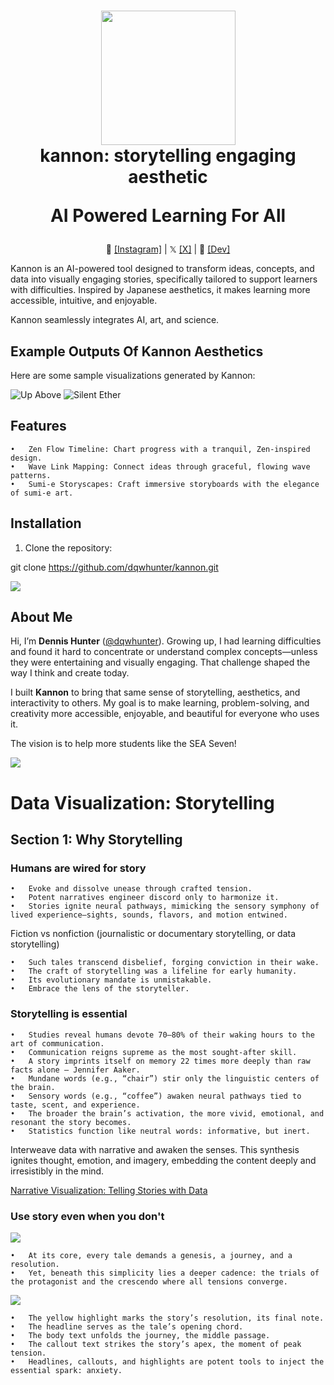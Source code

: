 <h1 align="center">
  <a href="https://www.instagram.com/kannonsea/">
    <img src="memetica/kannon.png" width="215" /></a><br>
  <b>kannon: storytelling engaging aesthetic</b><br>
	
  <b>AI Powered Learning For All</b><br>
</h1>

<p align="center">
  📸 <a href="https://www.instagram.com/kannonsea/">[Instagram]</a> |
  𝕏 <a href="https://x.com/kannonsea">[X]</a> |
  🌊 <a href="https://x.com/dqwhunter">[Dev]</a>
</p>

Kannon is an AI-powered tool designed to transform ideas, concepts, and data into visually engaging stories, specifically tailored to support learners with difficulties. Inspired by Japanese aesthetics, it makes learning more accessible, intuitive, and enjoyable.

Kannon seamlessly integrates AI, art, and science.

## Example Outputs Of Kannon Aesthetics
Here are some sample visualizations generated by Kannon:

![Up Above](memetica/example_1.png)
![Silent Ether](memetica/example_2.png)

## Features

	•	Zen Flow Timeline: Chart progress with a tranquil, Zen-inspired design.
	•	Wave Link Mapping: Connect ideas through graceful, flowing wave patterns.
	•	Sumi-e Storyscapes: Craft immersive storyboards with the elegance of sumi-e art.

## Installation

1. Clone the repository:

git clone https://github.com/dqwhunter/kannon.git

![](section-1/about-me.JPG)

## About Me  

Hi, I’m **Dennis Hunter** ([@dqwhunter](https://twitter.com/dqwhunter)). Growing up, I had learning difficulties and found it hard to concentrate or understand complex concepts—unless they were entertaining and visually engaging. That challenge shaped the way I think and create today.  

I built **Kannon** to bring that same sense of storytelling, aesthetics, and interactivity to others. My goal is to make learning, problem-solving, and creativity more accessible, enjoyable, and beautiful for everyone who uses it.

The vision is to help more students like the SEA Seven!

![](section-1/Kannon-First-Trial.JPG)

# Data Visualization: Storytelling

## **Section 1: Why Storytelling**

### Humans are wired for story
	•	Evoke and dissolve unease through crafted tension.
	•	Potent narratives engineer discord only to harmonize it.
	•	Stories ignite neural pathways, mimicking the sensory symphony of lived experience—sights, sounds, flavors, and motion entwined.

Fiction vs nonfiction (journalistic or documentary storytelling, or data storytelling)

	•	Such tales transcend disbelief, forging conviction in their wake.
	•	The craft of storytelling was a lifeline for early humanity.
	•	Its evolutionary mandate is unmistakable.
	•	Embrace the lens of the storyteller.

### Storytelling is essential

	•	Studies reveal humans devote 70–80% of their waking hours to the art of communication.
	•	Communication reigns supreme as the most sought-after skill.
	•	A story imprints itself on memory 22 times more deeply than raw facts alone — Jennifer Aaker.
	•	Mundane words (e.g., “chair”) stir only the linguistic centers of the brain.
	•	Sensory words (e.g., “coffee”) awaken neural pathways tied to taste, scent, and experience.
	•	The broader the brain’s activation, the more vivid, emotional, and resonant the story becomes.
	•	Statistics function like neutral words: informative, but inert.

Interweave data with narrative and awaken the senses. This synthesis ignites thought, emotion, and imagery, embedding the content deeply and irresistibly in the mind.

[Narrative Visualization: Telling Stories with Data](http://vis.stanford.edu/files/2010-Narrative-InfoVis.pdf)

### Use story even when you don't

![](section-1/event-conflict.jpg)

	•	At its core, every tale demands a genesis, a journey, and a resolution.
	•	Yet, beneath this simplicity lies a deeper cadence: the trials of the protagonist and the crescendo where all tensions converge.

![](section-1/infographic.jpg)

	•	The yellow highlight marks the story’s resolution, its final note.
	•	The headline serves as the tale’s opening chord.
	•	The body text unfolds the journey, the middle passage.
	•	The callout text strikes the story’s apex, the moment of peak tension.
	•	Headlines, callouts, and highlights are potent tools to inject the essential spark: anxiety.
